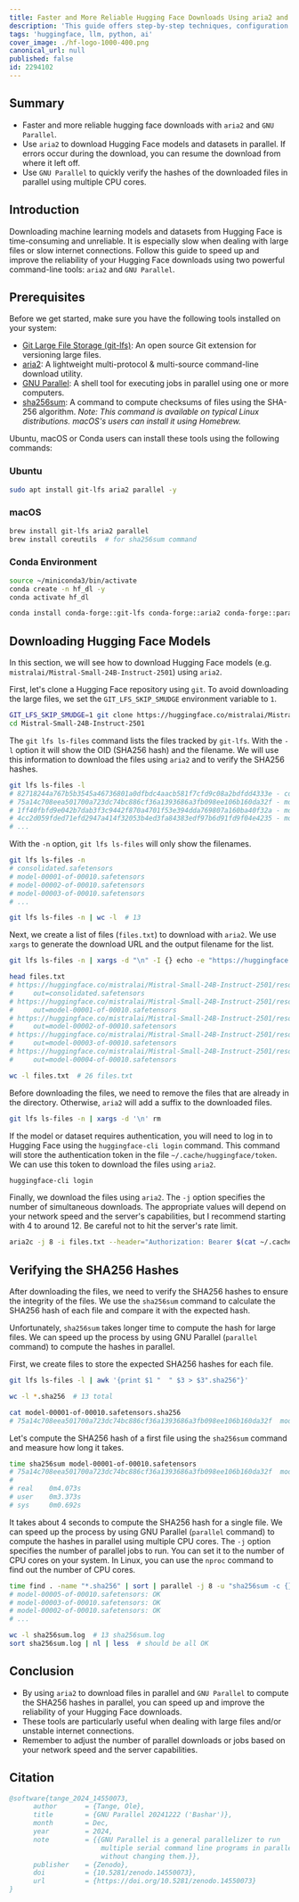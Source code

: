 ```yaml
---
title: Faster and More Reliable Hugging Face Downloads Using aria2 and GNU Parallel
description: 'This guide offers step-by-step techniques, configuration tips, and practical examples to streamline your workflow for downloading machine learning models and datasets.'
tags: 'huggingface, llm, python, ai'
cover_image: ./hf-logo-1000-400.png
canonical_url: null
published: false
id: 2294102
---
```


## Summary

- Faster and more reliable hugging face downloads with `aria2` and `GNU Parallel`.
- Use `aria2` to download Hugging Face models and datasets in parallel. If errors occur during the download, you can resume the download from where it left off.
- Use `GNU Parallel` to quickly verify the hashes of the downloaded files in parallel using multiple CPU cores.

## Introduction

Downloading machine learning models and datasets from Hugging Face is time-consuming and unreliable. It is especially slow when dealing with large files or slow internet connections. Follow this guide to speed up and improve the reliability of your Hugging Face downloads using two powerful command-line tools: `aria2` and `GNU Parallel`.

## Prerequisites

Before we get started, make sure you have the following tools installed on your system:

- [Git Large File Storage (git-lfs)](https://git-lfs.com/): An open source Git extension for versioning large files.
- [aria2](https://aria2.github.io/): A lightweight multi-protocol & multi-source command-line download utility.
- [GNU Parallel](https://www.gnu.org/software/parallel/): A shell tool for executing jobs in parallel using one or more computers.
- [sha256sum](https://www.gnu.org/software/coreutils/manual/html_node/sha2-utilities.html): A command to compute checksums of files using the SHA-256 algorithm. *Note: This command is available on typical Linux distributions. macOS's users can install it using Homebrew.*

Ubuntu, macOS or Conda users can install these tools using the following commands:

### Ubuntu

```bash
sudo apt install git-lfs aria2 parallel -y
```

### macOS

```bash
brew install git-lfs aria2 parallel
brew install coreutils  # for sha256sum command
```

### Conda Environment

```bash
source ~/miniconda3/bin/activate
conda create -n hf_dl -y
conda activate hf_dl

conda install conda-forge::git-lfs conda-forge::aria2 conda-forge::parallel -y
```

## Downloading Hugging Face Models

In this section, we will see how to download Hugging Face models (e.g. `mistralai/Mistral-Small-24B-Instruct-2501`) using `aria2`.

First, let's clone a Hugging Face repository using `git`. To avoid downloading the large files, we set the `GIT_LFS_SKIP_SMUDGE` environment variable to `1`.

```bash
GIT_LFS_SKIP_SMUDGE=1 git clone https://huggingface.co/mistralai/Mistral-Small-24B-Instruct-2501
cd Mistral-Small-24B-Instruct-2501
```

The `git lfs ls-files` command lists the files tracked by `git-lfs`. With the `-l` option it will show the OID (SHA256 hash) and the filename. We will use this information to download the files using `aria2` and to verify the SHA256 hashes.

```bash
git lfs ls-files -l
# 82718244a767b5b3545a46736801a0dfbdc4aacb581f7cfd9c08a2bdfdd4333e - consolidated.safetensors
# 75a14c708eea501700a723dc74bc886cf36a1393686a3fb098ee106b160da32f - model-00001-of-00010.safetensors
# 1ff40fbfd9e042b7dab3f3c9442f870a4701f53e394dda769807a160ba40f32a - model-00002-of-00010.safetensors
# 4cc2d059fded71efd2947a414f32053b4ed3fa84383edf97b6d91fd9f04e4235 - model-00003-of-00010.safetensors
# ...
```

With the `-n` option, `git lfs ls-files` will only show the filenames.

```bash
git lfs ls-files -n
# consolidated.safetensors
# model-00001-of-00010.safetensors
# model-00002-of-00010.safetensors
# model-00003-of-00010.safetensors
# ...

git lfs ls-files -n | wc -l  # 13
```

Next, we create a list of files (`files.txt`) to download with `aria2`. We use `xargs` to generate the download URL and the output filename for the list.

```bash
git lfs ls-files -n | xargs -d "\n" -I {} echo -e "https://huggingface.co/mistralai/Mistral-Small-24B-Instruct-2501/resolve/main/{}\n    out={}" >> files.txt

head files.txt
# https://huggingface.co/mistralai/Mistral-Small-24B-Instruct-2501/resolve/main/consolidated.safetensors
#     out=consolidated.safetensors
# https://huggingface.co/mistralai/Mistral-Small-24B-Instruct-2501/resolve/main/model-00001-of-00010.safetensors
#     out=model-00001-of-00010.safetensors
# https://huggingface.co/mistralai/Mistral-Small-24B-Instruct-2501/resolve/main/model-00002-of-00010.safetensors
#     out=model-00002-of-00010.safetensors
# https://huggingface.co/mistralai/Mistral-Small-24B-Instruct-2501/resolve/main/model-00003-of-00010.safetensors
#     out=model-00003-of-00010.safetensors
# https://huggingface.co/mistralai/Mistral-Small-24B-Instruct-2501/resolve/main/model-00004-of-00010.safetensors
#     out=model-00004-of-00010.safetensors

wc -l files.txt  # 26 files.txt
```

Before downloading the files, we need to remove the files that are already in the directory. Otherwise, `aria2` will add a suffix to the downloaded files.

```bash
git lfs ls-files -n | xargs -d '\n' rm
```

If the model or dataset requires authentication, you will need to log in to Hugging Face using the `huggingface-cli login` command. This command will store the authentication token in the file `~/.cache/huggingface/token`. We can use this token to download the files using `aria2`.

```bash
huggingface-cli login
```

Finally, we download the files using `aria2`. The `-j` option specifies the number of simultaneous downloads. The appropriate values will depend on your network speed and the server's capabilities, but I recommend starting with 4 to around 12. Be careful not to hit the server's rate limit.

```bash
aria2c -j 8 -i files.txt --header="Authorization: Bearer $(cat ~/.cache/huggingface/token)"
```

## Verifying the SHA256 Hashes

After downloading the files, we need to verify the SHA256 hashes to ensure the integrity of the files. We use the `sha256sum` command to calculate the SHA256 hash of each file and compare it with the expected hash.

Unfortunately, `sha256sum` takes longer time to compute the hash for large files. We can speed up the process by using GNU Parallel (`parallel` command) to compute the hashes in parallel.

First, we create files to store the expected SHA256 hashes for each file.

```bash
git lfs ls-files -l | awk '{print $1 "  " $3 > $3".sha256"}'

wc -l *.sha256  # 13 total

cat model-00001-of-00010.safetensors.sha256
# 75a14c708eea501700a723dc74bc886cf36a1393686a3fb098ee106b160da32f  model-00001-of-00010.safetensors
```

Let's compute the SHA256 hash of a first file using the `sha256sum` command and measure how long it takes.

```bash
time sha256sum model-00001-of-00010.safetensors
# 75a14c708eea501700a723dc74bc886cf36a1393686a3fb098ee106b160da32f  model-00001-of-00010.safetensors
#
# real    0m4.073s
# user    0m3.373s
# sys     0m0.692s
```

It takes about 4 seconds to compute the SHA256 hash for a single file. We can speed up the process by using GNU Parallel (`parallel` command) to compute the hashes in parallel using multiple CPU cores. The `-j` option specifies the number of parallel jobs to run. You can set it to the number of CPU cores on your system. In Linux, you can use the `nproc` command to find out the number of CPU cores.

```bash
time find . -name "*.sha256" | sort | parallel -j 8 -u "sha256sum -c {} 2>&1" | tee sha256sum.log
# model-00005-of-00010.safetensors: OK
# model-00003-of-00010.safetensors: OK
# model-00002-of-00010.safetensors: OK
# ...

wc -l sha256sum.log  # 13 sha256sum.log
sort sha256sum.log | nl | less  # should be all OK
```

## Conclusion

- By using `aria2` to download files in parallel and `GNU Parallel` to compute the SHA256 hashes in parallel, you can speed up and improve the reliability of your Hugging Face downloads.
- These tools are particularly useful when dealing with large files and/or unstable internet connections.
- Remember to adjust the number of parallel downloads or jobs based on your network speed and the server capabilities.

## Citation

```bibtex
@software{tange_2024_14550073,
      author       = {Tange, Ole},
      title        = {GNU Parallel 20241222 ('Bashar')},
      month        = Dec,
      year         = 2024,
      note         = {{GNU Parallel is a general parallelizer to run
                       multiple serial command line programs in parallel
                       without changing them.}},
      publisher    = {Zenodo},
      doi          = {10.5281/zenodo.14550073},
      url          = {https://doi.org/10.5281/zenodo.14550073}
}
```
